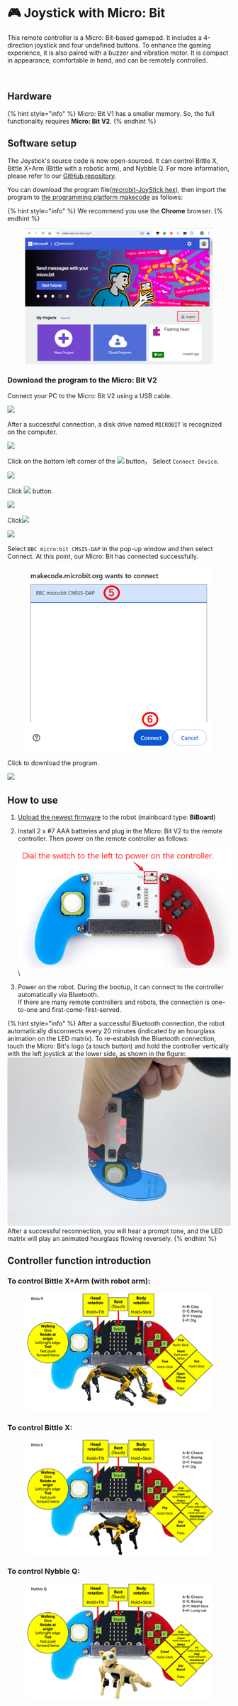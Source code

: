 # 🎮 Joystick with Micro: Bit

This remote controller is a Micro: Bit-based gamepad. It includes a 4-direction joystick and four undefined buttons. To enhance the gaming experience, it is also paired with a buzzer and vibration motor. It is compact in appearance, comfortable in hand, and can be remotely controlled.

<figure><img src="../.gitbook/assets/image (557).png" alt=""><figcaption></figcaption></figure>

## Hardware

{% hint style="info" %}
Micro: Bit V1 has a smaller memory. So, the full functionality requires **Micro: Bit V2**.
{% endhint %}

## Software setup

The Joystick's source code is now open-sourced. It can control Bittle X, Bittle X+Arm (Bittle with a robotic arm), and Nybble Q. For more information, please refer to our [GitHub repository](https://github.com/PetoiCamp/ESP32_Microbit_Controller).

You can download the program file([microbit-JoyStick.hex](https://github.com/PetoiCamp/ESP32_Microbit_Controller/blob/main/microbit-JoyStick.hex)), then import the program to [the programming platform makecode](https://makecode.microbit.org) as follows:

{% hint style="info" %}
We recommend you use the **Chrome** browser.
{% endhint %}

<figure><img src="../.gitbook/assets/image (2) (1) (1).png" alt=""><figcaption></figcaption></figure>

### Download the program to the Micro: Bit V2

Connect your PC to the Micro: Bit V2 using a USB cable.

![](https://wiki-media-ef.oss-cn-hongkong.aliyuncs.com/docs/microbit/interesting-case/microbit-smart-climate-kit/cases-libraries/images/connect-microbit.gif)

After a successful connection, a disk drive named `MICROBIT` is recognized on the computer.

![](https://wiki-media-ef.oss-cn-hongkong.aliyuncs.com/docs/microbit/interesting-case/microbit-smart-climate-kit/cases-libraries/images/microbit-drive.png)

Click on the bottom left corner of the ![](https://wiki-media-ef.oss-cn-hongkong.aliyuncs.com/docs/microbit/interesting-case/microbit-smart-climate-kit/cases-libraries/images/download-01.png) button， Select `Connect Device`.

![](https://wiki-media-ef.oss-cn-hongkong.aliyuncs.com/docs/microbit/interesting-case/microbit-smart-climate-kit/cases-libraries/images/download-02.png)

Click ![](https://wiki-media-ef.oss-cn-hongkong.aliyuncs.com/docs/microbit/interesting-case/microbit-smart-climate-kit/cases-libraries/images/download-03.png) button.

![](https://wiki-media-ef.oss-cn-hongkong.aliyuncs.com/docs/microbit/interesting-case/microbit-smart-climate-kit/cases-libraries/images/download-04.png)

Click![](https://wiki-media-ef.oss-cn-hongkong.aliyuncs.com/docs/microbit/interesting-case/microbit-smart-climate-kit/cases-libraries/images/download-05.png)

![](https://wiki-media-ef.oss-cn-hongkong.aliyuncs.com/docs/microbit/interesting-case/microbit-smart-climate-kit/cases-libraries/images/download-06.png)

Select `BBC micro:bit CMSIS-DAP` in the pop-up window and then select Connect. At this point, our Micro: Bit has connected successfully.

<figure><img src="../.gitbook/assets/image (2) (1) (1) (1).png" alt=""><figcaption></figcaption></figure>

Click to download the program.

![](https://wiki-media-ef.oss-cn-hongkong.aliyuncs.com/docs/microbit/interesting-case/microbit-smart-climate-kit/cases-libraries/images/download-08.png)

## How to use&#x20;

1. [Upload the newest firmware](https://docs.petoi.com/upload-firmware) to the robot (mainboard type: **BiBoard**)
2. Install 2 x #7 AAA batteries and plug in the Micro: Bit V2 to the remote controller. Then power on the remote controller as follows:\
   ![](<../.gitbook/assets/image (5) (1).png>)\

3. Power on the robot. During the bootup, it can connect to the controller automatically via Bluetooth.\
   If there are many remote controllers and robots, the connection is one-to-one and first-come-first-served.

{% hint style="info" %}
After a successful Bluetooth connection, the robot automatically disconnects every 20 minutes (indicated by an hourglass animation on the LED matrix). To re-establish the Bluetooth connection, touch the Micro: Bit's logo (a touch button) and hold the controller vertically with the left joystick at the lower side, as shown in the figure:\
![](<../.gitbook/assets/image (550).png>)\
After a successful reconnection, you will hear a prompt tone, and the LED matrix will play an animated hourglass flowing reversely.
{% endhint %}

## Controller function introduction

### To control Bittle X+Arm (with robot arm):

<figure><img src="../.gitbook/assets/BittleR_en.png" alt=""><figcaption></figcaption></figure>

### To control Bittle X:

<figure><img src="../.gitbook/assets/BittleX_en.png" alt=""><figcaption></figcaption></figure>

### To control Nybble Q:

<figure><img src="../.gitbook/assets/NybbleQ_en.png" alt=""><figcaption></figcaption></figure>

